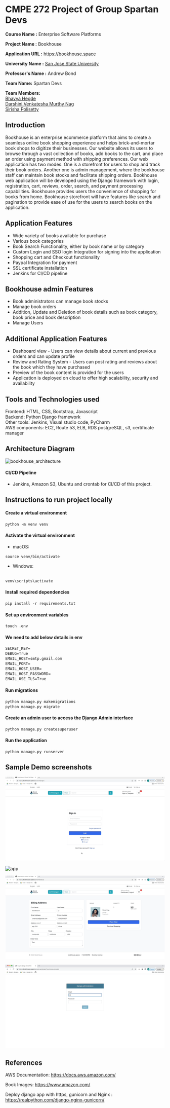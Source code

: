 
# CMPE 272 Project of Group Spartan Devs 
<b>Course Name :</b> Enterprise Software Platforms

<b>Project Name  :</b> Bookhouse 

<b>Application URL :</b> https://bookhouse.space

<b>University Name :</b> [San Jose State University](https://www.sjsu.edu/)



<b>Professor's Name :</b> Andrew Bond

<b>Team Name:</b> Spartan Devs

<b>Team Members:</b> <br/>
[Bhavya Hegde](www.linkedin.com/in/bhavya-hegde-145b9b123)<br/>
[Darshini Venkatesha Murthy Nag](https://www.linkedin.com/in/darshini-venkatesha-murthy-nag-90052756/)<br/>
[Sirisha Polisetty](https://www.linkedin.com/in/sirishapolisetty/)<br/>

## Introduction

Bookhouse is an enterprise ecommerce platform that aims to create a seamless online book shopping experience and helps brick-and-mortar book shops to digitize their businesses. Our website allows its users to browse through a vast collection of books, add books to the cart, and place an order using  payment method with shipping preferences. Our web application has two modes. One is a storefront for users to shop and track their book orders. Another one is admin management, where the bookhouse staff can maintain book stocks and facilitate shipping orders. Bookhouse web application will be developed using the Django framework with login, registration, cart, reviews, order, search, and payment processing capabilities. Bookhouse provides users the convenience of shopping for books from home. Bookhouse storefront will have features like search and pagination to provide ease of use for the  users to search books on the application. 

## Application Features
* Wide variety of books available for purchase
* Various book categories
* Book Search Functionality, either by book name or by category
* Custom Login and SSO login Integration for signing into the application
* Shopping cart and Checkout functionality
* Paypal Integration for payment
* SSL certificate installation
* Jenkins for CI/CD pipeline

## Bookhouse admin Features
* Book administrators can manage book stocks
* Manage book orders
* Addition, Update and Deletion of book details such as book category, book price and book description
* Manage Users

## Additional Application Features
* Dashboard view - Users can view details about current and previous orders and can update profile
* Review and Rating System - Users can post rating and reviews about the book which they have purchased
* Preview of the book content is provided for the users
* Application is deployed on cloud to offer high scalability, security and availability


## Tools and Technologies used
Frontend: HTML, CSS, Bootstrap, Javascript<br/>
Backend: Python Django framework<br/>
Other tools: Jenkins, Visual studio code, PyCharm<br/>
AWS components: EC2, Route 53, ELB, RDS postgreSQL, s3, certificate manager
  
## Architecture Diagram
![bookhouse_architecture](https://user-images.githubusercontent.com/111547793/204049096-8391e996-7997-4bfe-8c8b-30d1100f2d29.png)



#### CI/CD Pipeline
* Jenkins, Amazon S3, Ubuntu and crontab for CI/CD of this project.

## Instructions to run project locally
#### Create a virtual environment
```
python -m venv venv
  ```
#### Activate the virtual environment

* macOS:
```
source venv/bin/activate
```

* Windows:
```

venv\scripts\activate
```

#### Install required dependencies
```
pip install -r requirements.txt
```
#### Set up environment variables
```
touch .env
```
#### We need to add below details in env
```
SECRET_KEY=
DEBUG=True
EMAIL_HOST=smtp.gmail.com
EMAIL_PORT=
EMAIL_HOST_USER=
EMAIL_HOST_PASSWORD=
EMAIL_USE_TLS=True
```

#### Run migrations
```
python manage.py makemigrations
python manage.py migrate
```

#### Create an admin user to access the Django Admin interface
```
python manage.py createsuperuser
```

#### Run the application
```
python manage.py runserver
```
## Sample Demo screenshots

![login](screenshots/login.gif)

![app](screenshots/app.gif)

![cart](screenshots/cart.gif)

![admin](screenshots/admin.gif)

## References
AWS Documentation: https://docs.aws.amazon.com/

Book Images: https://www.amazon.com/ 

Deploy django app with https, gunicorn and Nginx : https://realpython.com/django-nginx-gunicorn/
